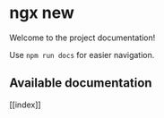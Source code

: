 # ngx new

Welcome to the project documentation!

Use `npm run docs` for easier navigation.

## Available documentation

[[index]]

